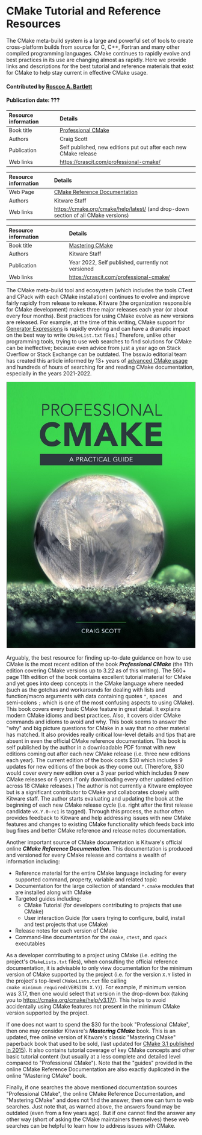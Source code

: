 # CMake Tutorial and Reference Resources

<!--deck text start-->
The CMake meta-build system is a large and powerful set of tools to create cross-platform builds from source for C, C++, Fortran and many other compiled programming languages.
CMake continues to rapidly evolve and best practices in its use are changing almost as rapidly.
Here we provide links and descriptions for the best tutorial and reference materials that exist for CMake to help stay current in effective CMake usage.
<!--deck text end-->

#### Contributed by [Roscoe A. Bartlett](https://github.com/bartlettroscoe)
#### Publication date: ???

Resource information | Details 
:--- | :--- 
Book title | [Professional CMake](https://crascit.com/professional-cmake/)
Authors | Craig Scott
Publication | Self published, new editions put out after each new CMake release
Web links | https://crascit.com/professional-cmake/

Resource information | Details 
:--- | :--- 
Web Page | [CMake Reference Documentation](https://cmake.org/cmake/help/latest/)
Authors | Kitware Staff
Web links | https://cmake.org/cmake/help/latest/ (and drop-down section of all CMake versions)

Resource information | Details 
:--- | :--- 
Book title | [Mastering CMake](https://crascit.com/professional-cmake/)
Authors | Kitware Staff
Publication | Year 2022, Self published, currently not versioned
Web links | https://crascit.com/professional-cmake/

The CMake meta-build tool and ecosystem (which includes the tools CTest and CPack with each CMake installation) continues to evolve and improve fairly rapidly from release to release.
Kitware (the organization responsible for CMake development) makes three major releases each year (or about every four months).
Best practices for using CMake evolve as new versions are released.
For example, at the time of this writing, CMake support for [Generator Expressions](https://cmake.org/cmake/help/latest/manual/cmake-generator-expressions.7.html#manual:cmake-generator-expressions(7)) is rapidly evolving and can have a dramatic impact on the best way to write `CMakeList.txt` files.)
Therefore, unlike other programming tools, trying to use web searches to find solutions for CMake can be ineffective; because even advice from just a year ago on Stack Overflow or Stack Exchange can be outdated.
The bssw.io editorial team has created this article informed by 13+ years of [advanced CMake usage](https://tribits.org/doc/TribitsDevelopersGuide.html) and hundreds of hours of searching for and reading CMake documentation, especially in the years 2021-2022.

<img src='../images/ProfessionalCMake.jpg' class='page'/>

Arguably, the best resource for finding up-to-date guidance on how to use CMake is the most recent edition of the book ***Professional CMake*** (the 11th edition covering CMake versions up to 3.22 as of this writing).
The 560+ page 11th edition of the book contains excellent tutorial material for CMake and yet goes into deep concepts in the CMake language where needed (such as the gotchas and workarounds for dealing with lists and function/macro arguments with data containing quotes `"`, spaces ` ` and semi-colons `;` which is one of the most confusing aspects to using CMake).
This book covers every basic CMake feature in great detail.
It explains modern CMake idioms and best practices.
Also, it covers older CMake commands and idioms to avoid and why.
This book seems to answer the "why" and big picture questions for CMake in a way that no other material has matched.
It also provides really critical low-level details and tips that are absent in even the official CMake reference documentation.
This book is self published by the author in a downloadable PDF format with new editions coming out after each new CMake release (i.e. three new editions each year).
The current edition of the book costs $30 which includes 9 updates for new editions of the book as they come out.
(Therefore, $30 would cover every new edition over a 3 year period which includes 9 new CMake releases or 6 years if only downloading every other updated edition across 18 CMake releases.)
The author is not currently a Kitware employee but is a significant contributor to CMake and collaborates closely with Kitware staff.
The author starts evaluating and updating the book at the beginning of each new CMake release cycle (i.e. right after the first release candidate `vX.Y.0-rc1` is tagged).
Through this process, the author often provides feedback to Kitware and help addressing issues with new CMake features and changes to existing CMake functionality which feeds back into bug fixes and better CMake reference and release notes documentation.

Another important source of CMake documentation is Kitware's official online ***CMake Reference Documentation***.
This documentation is produced and versioned for every CMake release and contains a wealth of information including:

* Reference material for the entire CMake language including for every supported command, property, variable and related topic
* Documentation for the large collection of standard `*.cmake` modules that are installed along with CMake
* Targeted guides including:
  * CMake Tutorial (for developers contributing to projects that use CMake)
  * User interaction Guide (for users trying to configure, build, install and test projects that use CMake)
* Release notes for each version of CMake
* Command-line documentation for the `cmake`, `ctest`, and `cpack` executables

As a developer contributing to a project using CMake (i.e. editing the project's `CMakeLists.txt` files), when consulting the official reference documentation, it is advisable to only view documentation for the minimum version of CMake supported by the project (i.e. for the version `X.Y` listed in the project's top-level `CMakeLists.txt` file calling `cmake_minimum_required(VERSION X.Y)`).
For example, if minimum version was 3.17, then one would select that version in the drop-down box (taking you to https://cmake.org/cmake/help/v3.17/).  This helps to avoid accidentally using CMake features not present in the minimum CMake version supported by the project.

If one does not want to spend the $30 for the book "Professional CMake", then one may consider Kitware's ***Mastering CMake*** book.
This is an updated, free online version of Kitware's classic "Mastering CMake" paperback book that used to be sold, (last updated for [CMake 3.1 published in 2015](https://www.amazon.com/Mastering-CMake-Ken-Martin/dp/1930934319)).
It also contains tutorial coverage of key CMake concepts and other basic tutorial content (but usually at a less complete and detailed level compared to "Professional CMake").
Note that the "guides" provided in the online CMake Reference Documentation are also exactly duplicated in the online "Mastering CMake" book.

Finally, if one searches the above mentioned documentation sources "Professional CMake", the online CMake Reference Documentation, and "Mastering CMake" and does not find the answer, then one can turn to web searches.
Just note that, as warned above, the answers found may be outdated (even from a few years ago).
But if one cannot find the answer any other way (short of asking the CMake maintainers themselves) these web searches can be helpful to learn how to address issues with CMake.

<!---
Publish: yes 
Pinned: no
RSS update: ???
Topics: configuration and builds, release and deployment, development tools, testing, online learning
--->

<!---
LocalWords:  
--->
